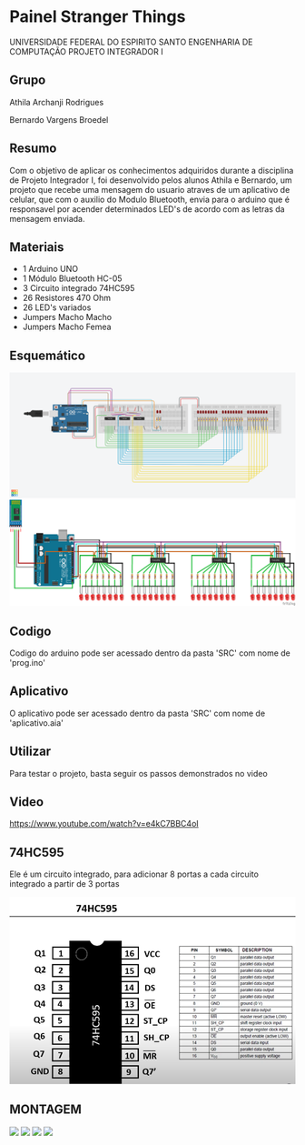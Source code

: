 # Painel Stranger Things
UNIVERSIDADE FEDERAL DO ESPIRITO SANTO
ENGENHARIA DE COMPUTAÇÃO
PROJETO INTEGRADOR I
## Grupo

Athila Archanji Rodrigues

Bernardo Vargens Broedel

## Resumo

Com o objetivo de aplicar os conhecimentos adquiridos durante a disciplina de Projeto Integrador I, foi desenvolvido pelos alunos Athila e Bernardo, um projeto que recebe uma mensagem do usuario atraves de um aplicativo de celular, que com o auxilio do Modulo Bluetooth, envia para o arduino que é responsavel por acender determinados LED's de acordo com as letras da mensagem enviada.

## Materiais

- 1 Arduino UNO
- 1 Módulo Bluetooth HC-05
- 3 Circuito integrado 74HC595
- 26 Resistores 470 Ohm
- 26 LED's variados
- Jumpers Macho Macho
- Jumpers Macho Femea

## Esquemático

<img src="./img/esquematico.png">
<img src="./img/bluetooth.png">

## Codigo

Codigo do arduino pode ser acessado dentro da pasta 'SRC' com nome de 'prog.ino'

## Aplicativo

O aplicativo pode ser acessado dentro da pasta 'SRC' com nome de 'aplicativo.aia'

## Utilizar

Para testar o projeto, basta seguir os passos demonstrados no video

## Video

https://www.youtube.com/watch?v=e4kC7BBC4oI

## 74HC595

Ele é um circuito integrado, para adicionar 8 portas a cada circuito integrado a partir de 3 portas

<img src="./img/74hc595.png">

## MONTAGEM

<img src="./img/montagem_1.png">
<img src="./img/montagem_2.png">
<img src="./img/montagem_3.png">
<img src="./img/montagem_4.png">